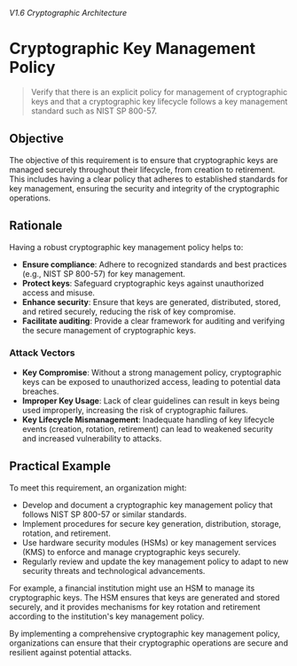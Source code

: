 *V1.6 Cryptographic Architecture*

# Cryptographic Key Management Policy

> Verify that there is an explicit policy for management of cryptographic keys and that a cryptographic key lifecycle follows a key management standard such as NIST SP 800-57.

## Objective
The objective of this requirement is to ensure that cryptographic keys are managed securely throughout their lifecycle, from creation to retirement. This includes having a clear policy that adheres to established standards for key management, ensuring the security and integrity of the cryptographic operations.

## Rationale
Having a robust cryptographic key management policy helps to:
- **Ensure compliance**: Adhere to recognized standards and best practices (e.g., NIST SP 800-57) for key management.
- **Protect keys**: Safeguard cryptographic keys against unauthorized access and misuse.
- **Enhance security**: Ensure that keys are generated, distributed, stored, and retired securely, reducing the risk of key compromise.
- **Facilitate auditing**: Provide a clear framework for auditing and verifying the secure management of cryptographic keys.

### Attack Vectors
- **Key Compromise**: Without a strong management policy, cryptographic keys can be exposed to unauthorized access, leading to potential data breaches.
- **Improper Key Usage**: Lack of clear guidelines can result in keys being used improperly, increasing the risk of cryptographic failures.
- **Key Lifecycle Mismanagement**: Inadequate handling of key lifecycle events (creation, rotation, retirement) can lead to weakened security and increased vulnerability to attacks.

## Practical Example
To meet this requirement, an organization might:
- Develop and document a cryptographic key management policy that follows NIST SP 800-57 or similar standards.
- Implement procedures for secure key generation, distribution, storage, rotation, and retirement.
- Use hardware security modules (HSMs) or key management services (KMS) to enforce and manage cryptographic keys securely.
- Regularly review and update the key management policy to adapt to new security threats and technological advancements.

For example, a financial institution might use an HSM to manage its cryptographic keys. The HSM ensures that keys are generated and stored securely, and it provides mechanisms for key rotation and retirement according to the institution's key management policy.

By implementing a comprehensive cryptographic key management policy, organizations can ensure that their cryptographic operations are secure and resilient against potential attacks.
